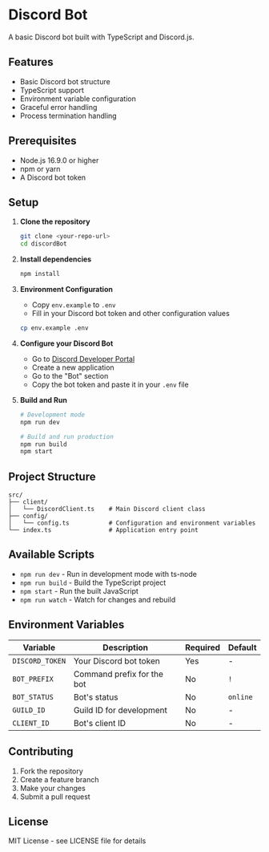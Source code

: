 # Discord Bot

A basic Discord bot built with TypeScript and Discord.js.

## Features

- Basic Discord bot structure
- TypeScript support
- Environment variable configuration
- Graceful error handling
- Process termination handling

## Prerequisites

- Node.js 16.9.0 or higher
- npm or yarn
- A Discord bot token

## Setup

1. **Clone the repository**
   ```bash
   git clone <your-repo-url>
   cd discordBot
   ```

2. **Install dependencies**
   ```bash
   npm install
   ```

3. **Environment Configuration**
   - Copy `env.example` to `.env`
   - Fill in your Discord bot token and other configuration values
   ```bash
   cp env.example .env
   ```

4. **Configure your Discord Bot**
   - Go to [Discord Developer Portal](https://discord.com/developers/applications)
   - Create a new application
   - Go to the "Bot" section
   - Copy the bot token and paste it in your `.env` file

5. **Build and Run**
   ```bash
   # Development mode
   npm run dev
   
   # Build and run production
   npm run build
   npm start
   ```

## Project Structure

```
src/
├── client/
│   └── DiscordClient.ts    # Main Discord client class
├── config/
│   └── config.ts           # Configuration and environment variables
└── index.ts                # Application entry point
```

## Available Scripts

- `npm run dev` - Run in development mode with ts-node
- `npm run build` - Build the TypeScript project
- `npm start` - Run the built JavaScript
- `npm run watch` - Watch for changes and rebuild

## Environment Variables

| Variable | Description | Required | Default |
|----------|-------------|----------|---------|
| `DISCORD_TOKEN` | Your Discord bot token | Yes | - |
| `BOT_PREFIX` | Command prefix for the bot | No | `!` |
| `BOT_STATUS` | Bot's status | No | `online` |
| `GUILD_ID` | Guild ID for development | No | - |
| `CLIENT_ID` | Bot's client ID | No | - |

## Contributing

1. Fork the repository
2. Create a feature branch
3. Make your changes
4. Submit a pull request

## License

MIT License - see LICENSE file for details


